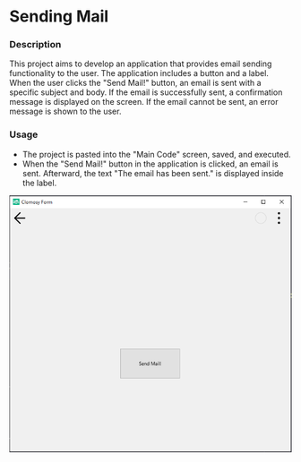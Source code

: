 # Sending Mail

### Description
This project aims to develop an application that provides email sending functionality to the user. The application includes a button and a label. When the user clicks the "Send Mail!" button, an email is sent with a specific subject and body. If the email is successfully sent, a confirmation message is displayed on the screen. If the email cannot be sent, an error message is shown to the user.

### Usage
* The project is pasted into the "Main Code" screen, saved, and executed.
* When the "Send Mail!" button in the application is clicked, an email is sent. Afterward, the text "The email has been sent." is displayed inside the label.

![Sending Mail](SendingMail.png)